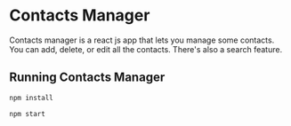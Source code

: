 # Contacts Manager

Contacts manager is a react js app that lets you manage some contacts. You can add, delete, or edit all the contacts. There's also a search feature.

## Running Contacts Manager

```bash
npm install
```

```bash
npm start
```

